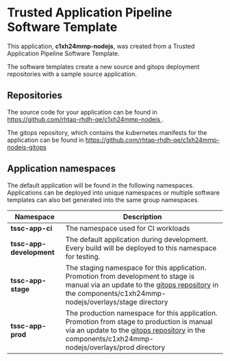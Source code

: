 # Trusted Application Pipeline Software Template

This application, **c1xh24mmp-nodejs**, was created from a Trusted Application Pipeline Software Template.

The software templates create a new source and gitops deployment repositories with a sample source application. 

## Repositories

The source code for your application can be found in [https://github.com/rhtap-rhdh-qe/c1xh24mmp-nodejs ](https://github.com/rhtap-rhdh-qe/c1xh24mmp-nodejs ).
 
The gitops repository, which contains the kubernetes manifests for the application can be found in 
[https://github.com/rhtap-rhdh-qe/c1xh24mmp-nodejs-gitops ](https://github.com/rhtap-rhdh-qe/c1xh24mmp-nodejs-gitops ) 

## Application namespaces 

The default application will be found in the following namespaces. Applications can be deployed into unique namespaces or multiple software templates can also bet generated into the same group namespaces.  

|  Namespace   |  Description   |  
| -------- | -------- |
| **tssc-app-ci** | The namespace used for CI workloads |
| **tssc-app-development** | The default application during development. Every build will be deployed to this namespace for testing. |
| **tssc-app-stage** | The staging namespace for this application. Promotion from development to stage is manual via an update to the [gitops repository](https://github.com/rhtap-rhdh-qe/c1xh24mmp-nodejs-gitops ) in the components/c1xh24mmp-nodejs/overlays/stage directory |
| **tssc-app-prod** | The production namespace for this application. Promotion from stage to production is manual via an update to the [gitops repository](https://github.com/rhtap-rhdh-qe/c1xh24mmp-nodejs-gitops ) in the components/c1xh24mmp-nodejs/overlays/prod directory |